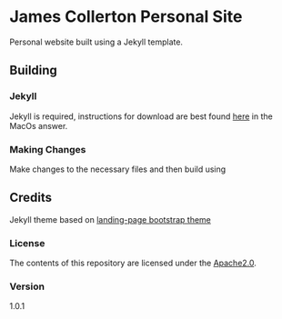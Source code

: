 # James Collerton Personal Site

Personal website built using a Jekyll template.

## Building

### Jekyll

Jekyll is required, instructions for download are best found [here](https://stackoverflow.com/questions/8146249/jekyll-command-not-found) in the MacOs answer.

### Making Changes

Make changes to the necessary files and then build using

## Credits
Jekyll theme based on [landing-page bootstrap theme ](http://startbootstrap.com/templates/landing-page/)

### License
The contents of this repository are licensed under the [Apache2.0](http://www.apache.org/licenses/LICENSE-2.0.html).

### Version
1.0.1

